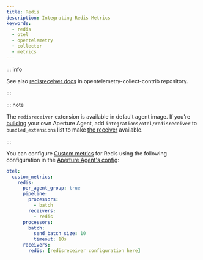 ```yaml
---
title: Redis
description: Integrating Redis Metrics
keywords:
  - redis
  - otel
  - opentelemetry
  - collector
  - metrics
---
```


::: info

See also [redisreceiver docs][receiver] in opentelemetry-collect-contrib repository.

:::

::: note

The `redisreceiver` extension is available in default agent image. If you're [building][build] your own Aperture Agent, add `integrations/otel/redisreceiver` to `bundled_extensions` list to make [the receiver][receiver] available.

:::

You can configure [Custom metrics][custom-metrics] for Redis using the following
configuration in the [Aperture Agent's config][agent-config]:

```yaml
otel:
  custom_metrics:
    redis:
      per_agent_group: true
      pipeline:
        processors:
          - batch
        receivers:
          - redis
      processors:
        batch:
          send_batch_size: 10
          timeout: 10s
      receivers:
        redis: [redisreceiver configuration here]
```

[build]: /reference/aperturectl/build/agent/agent.md
[receiver]:
  https://github.com/open-telemetry/opentelemetry-collector-contrib/tree/main/receiver/redisreceiver
[custom-metrics]: /reference/configuration/agent.md#custom-metrics-config
[agent-config]: /reference/configuration/agent.md#agent-o-t-e-l-config
